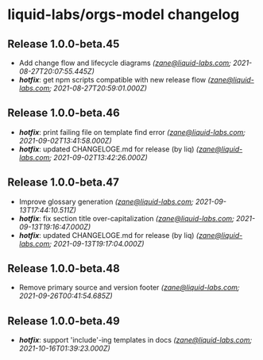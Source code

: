 # liquid-labs/orgs-model changelog


## Release 1.0.0-beta.45
* Add change flow and lifecycle diagrams _(zane@liquid-labs.com; 2021-08-27T20:07:55.445Z)_
* _**hotfix**_: get npm scripts compatible with new release flow _(zane@liquid-labs.com; 2021-08-27T20:59:01.000Z)_

## Release 1.0.0-beta.46
* _**hotfix**_: print failing file on template find error _(zane@liquid-labs.com; 2021-09-02T13:41:58.000Z)_
* _**hotfix**_: updated CHANGELOGE.md for release (by liq) _(zane@liquid-labs.com; 2021-09-02T13:42:26.000Z)_

## Release 1.0.0-beta.47
* Improve glossary generation _(zane@liquid-labs.com; 2021-09-13T17:44:10.511Z)_
* _**hotfix**_: fix section title over-capitalization _(zane@liquid-labs.com; 2021-09-13T19:16:47.000Z)_
* _**hotfix**_: updated CHANGELOGE.md for release (by liq) _(zane@liquid-labs.com; 2021-09-13T19:17:04.000Z)_

## Release 1.0.0-beta.48
* Remove primary source and version footer _(zane@liquid-labs.com; 2021-09-26T00:41:54.685Z)_

## Release 1.0.0-beta.49
* _**hotfix**_: support 'include'-ing templates in docs _(zane@liquid-labs.com; 2021-10-16T01:39:23.000Z)_
